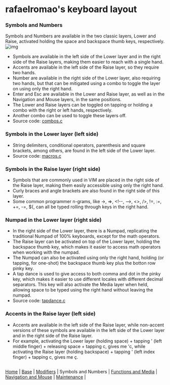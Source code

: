 # rafaelromao's keyboard layout

### Symbols and Numbers
Symbols and Numbers are available in the two classic layers, Lower and Raise, activated holding the space and backspace thumb keys, respectively.
![img](https://i.imgur.com/V4FZOqs.png)
- Symbols are available in the left side of the Lower layer and in the right side of the Raise layers, making them easier to reach with a single hand.
- Accents are available in the left side of the Raise layer, so they require two hands.
- Number are available in the right side of the Lower layer, also requiring two hands, but that can be mitigated using a combo to toggle the layer on using only the right hand.
- Enter and Esc are available in the Lower and Raise layer, as well as in the Navigation and Mouse layers, in the same positions.
- The Lower and Raise layers can be toggled on tapping or holding a combo with the right or left hands, respectively.
- Another combo can be used to toggle these layers off.
- Source code: [combos.c](../features/combos.c)

### Symbols in the Lower layer (left side)
- String delimiters, conditional operators, parenthesis and square brackets, among others, are found in the left side of the Lower layer.
- Source code: [macros.c](../features/macros.c)

### Symbols in the Raise layer (right side)
- Symbols that are commonly used in VIM are placed in the right side of the Raise layer, making them easily accessible using only the right hand.
- Curly braces and angle brackets are also found in the right side of this layer.
- Some common programmer n-grams, like ->, =>, \<!--, -->, <>, />, !=, :=, +=, -=, ${, can all be typed rolling through keys in the right hand.

### Numpad in the Lower layer (right side)
- In the right side of the Lower layer, there is a Numpad, replicating the traditional Numpad of 100% keyboards, except for the math operators.
- The Raise layer can be activated on top of the Lower layer, holding the backspace thumb key, which makes it easier to access math operators when working with the numpad.
- The Numpad can also be activated using only the right hand, holding (or tapping, for one-shot) the backspace thumb key plus the botton row pinky key.
- A tap dance is used to give access to both comma and dot in the pinky key, which makes it easier to use different locales with different decimal separators. This key will also activate the Media layer when held, allowing space to be typed using the right hand without leaving the numpad.
- Source code: [tapdance.c](../features/tapdance.c)

### Accents in the Raise layer (left side)
- Accents are available in the left side of the Raise layer, while non-accent versions of these symbols are available in the left side of the Lower layer and in the right side of the Raise layer.
- For example, activating the Lower layer (holding space) + tapping ' (left middle finger) + releasing space + tapping c, gives me 'c, while activating the Raise layer (holding backspace) + tapping ' (left index finger) + tapping c, gives me ç.


##
[Home](../readme.md) | 
[Base](base.md) |
[Modifiers](modifiers.md) |
Symbols and Numbers |
[Functions and Media](functions.md) | 
[Navigation and Mouse](navigation.md) |
[Maintenance](maintenance.md) |

